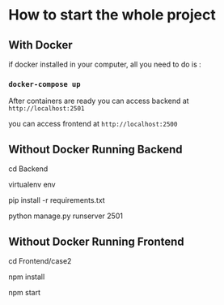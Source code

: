 # How to start the whole project



## With Docker

if docker installed in your computer, all you need to do is :

### `docker-compose up`

After containers are ready
you can access backend at `http://localhost:2501`

you can access frontend at `http://localhost:2500`

## Without Docker Running Backend

cd Backend

virtualenv env

pip install -r requirements.txt

python manage.py runserver 2501

## Without Docker Running Frontend

cd Frontend/case2

npm install

npm start



